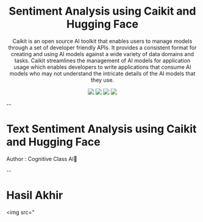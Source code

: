 <h1 align="center"> Sentiment Analysis using Caikit and Hugging Face</h1>
<p align="center"> Caikit is an open source AI toolkit that enables users to manage models through a set of developer friendly APIs. It provides a consistent format for creating and using AI models against a wide variety of data domains and tasks. Caikit streamlines the management of AI models for application usage which enables developers to write applications that consume AI models who may not understand the intricate details of the AI models that they use.</p>

<div align="center">

<img src="https://img.shields.io/badge/Python-3.8%2B-blue?logo=python&logoColor=white">
<img src="https://img.shields.io/badge/Hugging%20Face-transformers-yellow?logo=huggingface&logoColor=white)">
<img src="https://img.shields.io/badge/Caikit-Sentiment%20Analysis-blueviolet">
<img src="https://img.shields.io/badge/Linux-x86__64-important?logo=linux">

</div>

--
# Text Sentiment Analysis using Caikit and Hugging Face
Author : Cognitive Class AI🤖

--
# Hasil Akhir
<img src="

